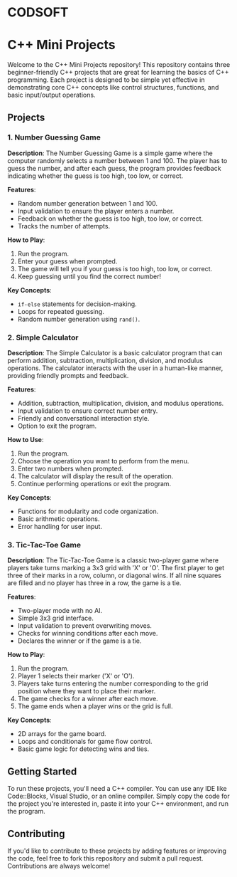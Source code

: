 # CODSOFT
# C++ Mini Projects

Welcome to the C++ Mini Projects repository! This repository contains three beginner-friendly C++ projects that are great for learning the basics of C++ programming. Each project is designed to be simple yet effective in demonstrating core C++ concepts like control structures, functions, and basic input/output operations.

## Projects

### 1. Number Guessing Game

**Description**: The Number Guessing Game is a simple game where the computer randomly selects a number between 1 and 100. The player has to guess the number, and after each guess, the program provides feedback indicating whether the guess is too high, too low, or correct.

**Features**:
- Random number generation between 1 and 100.
- Input validation to ensure the player enters a number.
- Feedback on whether the guess is too high, too low, or correct.
- Tracks the number of attempts.

**How to Play**:
1. Run the program.
2. Enter your guess when prompted.
3. The game will tell you if your guess is too high, too low, or correct.
4. Keep guessing until you find the correct number!

**Key Concepts**:
- `if-else` statements for decision-making.
- Loops for repeated guessing.
- Random number generation using `rand()`.

### 2. Simple Calculator

**Description**: The Simple Calculator is a basic calculator program that can perform addition, subtraction, multiplication, division, and modulus operations. The calculator interacts with the user in a human-like manner, providing friendly prompts and feedback.

**Features**:
- Addition, subtraction, multiplication, division, and modulus operations.
- Input validation to ensure correct number entry.
- Friendly and conversational interaction style.
- Option to exit the program.

**How to Use**:
1. Run the program.
2. Choose the operation you want to perform from the menu.
3. Enter two numbers when prompted.
4. The calculator will display the result of the operation.
5. Continue performing operations or exit the program.

**Key Concepts**:
- Functions for modularity and code organization.
- Basic arithmetic operations.
- Error handling for user input.

### 3. Tic-Tac-Toe Game

**Description**: The Tic-Tac-Toe Game is a classic two-player game where players take turns marking a 3x3 grid with 'X' or 'O'. The first player to get three of their marks in a row, column, or diagonal wins. If all nine squares are filled and no player has three in a row, the game is a tie.

**Features**:
- Two-player mode with no AI.
- Simple 3x3 grid interface.
- Input validation to prevent overwriting moves.
- Checks for winning conditions after each move.
- Declares the winner or if the game is a tie.

**How to Play**:
1. Run the program.
2. Player 1 selects their marker ('X' or 'O').
3. Players take turns entering the number corresponding to the grid position where they want to place their marker.
4. The game checks for a winner after each move.
5. The game ends when a player wins or the grid is full.

**Key Concepts**:
- 2D arrays for the game board.
- Loops and conditionals for game flow control.
- Basic game logic for detecting wins and ties.

## Getting Started

To run these projects, you'll need a C++ compiler. You can use any IDE like Code::Blocks, Visual Studio, or an online compiler. Simply copy the code for the project you're interested in, paste it into your C++ environment, and run the program.

## Contributing

If you'd like to contribute to these projects by adding features or improving the code, feel free to fork this repository and submit a pull request. Contributions are always welcome!

